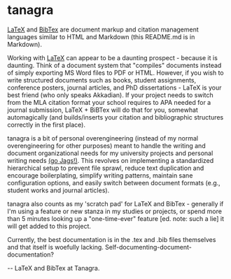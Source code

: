 # tanagra

[LaTeX](https://www.latex-project.org/about) and [BibTex](http://www.bibtex.org/) are document markup and citation management languages similar to HTML and Markdown (this README.md is in Markdown).

Working with [LaTeX](https://www.latex-project.org/) can appear to be a daunting prospect - because it is daunting.  Think of a document system that "compiles" documents instead of simply exporting MS Word files to PDF or HTML.  However, if you wish to write structured documents such as books, student assignments, conference posters, journal articles, and PhD dissertations - LaTeX is your best friend (who only speaks Akkadian).  If your project needs to switch from the MLA citation format your school requires to APA needed for a journal submission, LaTeX + BiBTex will do that for you, somewhat automagically (and builds/inserts your citation and bibliographic structures correctly in the first place).

tanagra is a bit of personal overengineering (instead of my normal overengineering for other purposes) meant to handle the writing and document organizational needs for my university projects and personal writing needs [(go Jags!)](https://soic.iupui.edu/lis/master-library-science/).  This revolves on implementing a standardized hierarchical setup to prevent file sprawl, reduce text duplication and encourage boilerplating, simplify writing patterns, maintain sane configuration options, and easily switch between document formats (e.g., student works and journal articles).

tanagra also counts as my 'scratch pad' for LaTeX and BibTex - generally if I'm using a feature or new stanza in my studies or projects, or spend more than 5 minutes looking up a "one-time-ever" feature [ed. note: such a lie] it will get added to this project.

Currently, the best documentation is in the .tex and .bib files themselves and that itself is woefully lacking.  Self-documenting-document-documentation?

-- LaTeX and BibTex at Tanagra.